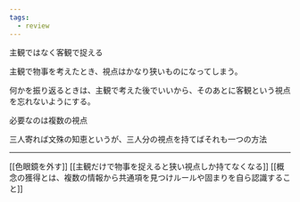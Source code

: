 ```yaml
---
tags:
  - review
---
```

主観ではなく客観で捉える

主観で物事を考えたとき、視点はかなり狭いものになってしまう。

何かを振り返るときは、主観で考えた後でいいから、そのあとに客観という視点を忘れないようにする。

必要なのは複数の視点

三人寄れば文殊の知恵というが、三人分の視点を持てばそれも一つの方法

---
[[色眼鏡を外す]]
[[主観だけで物事を捉えると狭い視点しか持てなくなる]] 
[[概念の獲得とは、複数の情報から共通項を見つけルールや固まりを自ら認識すること]]

